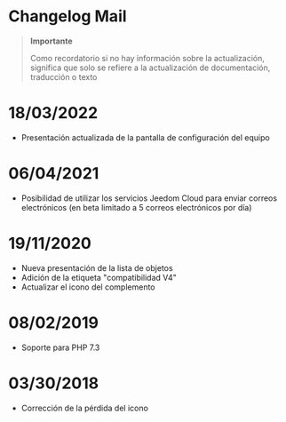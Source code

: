 # Changelog Mail

>**Importante**
>
>Como recordatorio si no hay información sobre la actualización, significa que solo se refiere a la actualización de documentación, traducción o texto

# 18/03/2022

- Presentación actualizada de la pantalla de configuración del equipo

# 06/04/2021

- Posibilidad de utilizar los servicios Jeedom Cloud para enviar correos electrónicos (en beta limitado a 5 correos electrónicos por día)

# 19/11/2020

- Nueva presentación de la lista de objetos
- Adición de la etiqueta "compatibilidad V4"
- Actualizar el icono del complemento

# 08/02/2019

- Soporte para PHP 7.3

# 03/30/2018

- Corrección de la pérdida del icono
